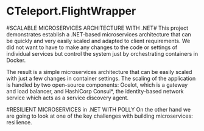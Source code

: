 # CTeleport.FlightWrapper


#SCALABLE MICROSERVICES ARCHITECTURE WITH .NET#
This project demonstrates establish a .NET-based microservices architecture that can be quickly and very easily scaled and adapted to client requirements.
We did not want to have to make any changes to the code or settings of individual services but control the system just by orchestrating containers in Docker.

The result is a simple microservices architecture that can be easily scaled with just a few changes in container settings. The scaling of 
the application is handled by two open-source components: Ocelot, which is a gateway and load balancer, and HashiCorp Consul*, the identity-based network 
service which acts as a service discovery agent.

#RESILIENT MICROSERVICES in .NET WITH POLLY
On the other hand we are going to look at one of the key challenges with building microservices: resilience. 

